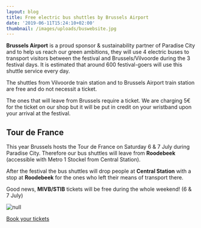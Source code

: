 ```yaml
---
layout: blog
title: Free electric bus shuttles by Brussels Airport
date: '2019-06-11T15:24:10+02:00'
thumbnail: /images/uploads/buswebsite.jpg
---
```

**Brussels Airport** is a proud sponsor & sustainability partner of Paradise City and to help us reach our green ambitions, they will use 4 electric buses to transport visitors between the festival and Brussels/Vilvoorde during the 3 festival days. It is estimated that around 600 festival-goers will use this shuttle service every day.

The shuttles from Vilvoorde train station and to Brussels Airport train station are free and do not necessit a ticket. 

The ones that will leave from Brussels require a ticket. We are charging 5€ for the ticket on our shop but it will be put in credit on your wristband upon your arrival at the festival.

## **Tour de France**

This year Brussels hosts the Tour de France on Saturday 6 & 7 July during Paradise City. Therefore our bus shuttles will leave from **Roodebeek** (accessible with Metro 1 Stockel from Central Station). 

After the festival the bus shuttles will drop people at **Central Station** with a stop at **Roodebeek** for the ones who left their means of transport there.

Good news, **MIVB/STIB** tickets will be free during the whole weekend! (6 & 7 July)

![null](/images/uploads/tableau-–-3-4-.png)

<a class="w-button btcta rev" href="https://shop.paylogic.com/124808/17501/bus" target="_blank" style="position:relative"> Book your tickets </a>
